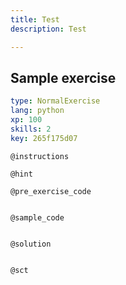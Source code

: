 ```yaml
---
title: Test
description: Test

---
```

## Sample exercise

```yaml
type: NormalExercise
lang: python
xp: 100
skills: 2
key: 265f175d07
```


`@instructions`

`@hint`

`@pre_exercise_code`
```{python}

```

`@sample_code`
```{python}

```

`@solution`
```{python}

```

`@sct`
```{python}

```
